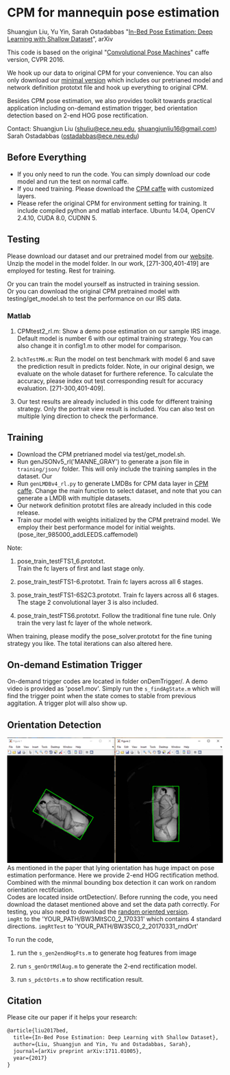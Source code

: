 # CPM for mannequin pose estimation
Shuangjun Liu, Yu Yin, Sarah Ostadabbas 
"[In-Bed Pose Estimation: Deep Learning with Shallow Dataset](https://arxiv.org/abs/1711.01005)", arXiv

This code is based on the original "[Convolutional Pose Machines](http://arxiv.org/abs/1602.00134)" caffe version, CVPR 2016.

We hook up our data to original CPM for your convenience. 
You can also only download our [minimal version](http://www.coe.neu.edu/Research/AClab/pose/CPM_MANNE_min.zip) which includes our pretrianed model and network definition prototxt file and hook up everything to original CPM. 

Besides CPM pose estimation, we also provides toolkit towards practical application including on-demand estimation trigger, bed orientation detection based on 2-end HOG pose rectification.  

Contact: Shuangjun Liu (shuliu@ece.neu.edu, shuangjunliu16@gmail.com)  
Sarah Ostadabbas (ostadabbas@ece.neu.edu)


## Before Everything
- If you only need to run the code. You can simply download our code model and run the test on normal caffe.
- If you need training. Please download the [CPM caffe](https://github.com/shihenw/caffe) with customized layers. 
- Please refer the original CPM for environment setting for training. It include compiled python and matlab interface. 
Ubuntu 14.04, OpenCV 2.4.10, CUDA 8.0, CUDNN 5. 

## Testing
Please download our dataset and  our pretrained model from our [website](http://www.northeastern.edu/ostadabbas/2016/09/01/a-vision-based-system-for-in-bed-posture-tracking/). 
Unzip the model in the model folder.
In our work, [271-300,401-419] are employed for testing. Rest for training. 

Or you can train the model yourself as instructed in training session.  
Or you can download the original CPM pretrained model with testing/get_model.sh to test the performance on our IRS data.  


### Matlab
1. CPMtest2_rl.m: Show a demo pose estimation on our sample IRS image. Default model is number 6 with our optimal training strategy. You can also change it in config1.m to other model for comparison. 

2. `bchTestM6.m`: Run the model on test benchmark with model 6 and save the prediction result in predicts folder. 
Note, in our original design, we evaluate on the whole dataset for furthere reference. To calculate the accuracy, please index out test corresponding result for accuracy evaluation. [271-300,401-409].
3. Our test results are already included in this code for different training strategy. Only the portrait view result is included. You can also test on multiple lying direction to check the performance. 


## Training
- Download the CPM pretrianed model via test/get_model.sh.  
- Run genJSONv5_rl('MANNE_GRAY') to generate a json file in `training/json/` folder. This will only include the training samples in the dataset. Our   
- Run `genLMDBv4_rl.py` to generate LMDBs for CPM data layer in [CPM caffe](https://github.com/shihenw/caffe). Change the main function to select dataset, and note that you can generate a LMDB with multiple datasets.  
- Our network definition prototxt files are already included in this code release.  
- Train our model with weights initialized by the CPM pretraind model. We employ their best performance model for initial weights. (pose_iter_985000_addLEEDS.caffemodel)  


Note:  

1. pose_train_testFTS1_6.prototxt.  
Train the fc layers of first and last stage only.

2. pose_train_testFTS1-6.prototxt.
Train fc layers across all 6 stages.

3. pose_train_testFTS1-6S2C3.prototxt.
Train fc layers across all 6 stages. The stage 2 convolutional layer 3 is also included. 

4. pose_train_testFTS6.prototxt.
Follow the traditional fine tune rule. Only train the very last fc layer of the whole network.

When training, please modify the pose_solver.prototxt for the fine tuning strategy you like. The total iterations can also altered here. 

## On-demand Estimation Trigger 
On-demand trigger codes are located in folder onDemTrigger/. A demo video is provided as 'pose1.mov'. 
Simply run the `s_findAgState.m` which will find the trigger point when the state comes to stable from previous aggitation. A trigger plot will also show up.  

## Orientation Detection 
![rectification](ortDetection/demo_rectification.PNG)
As mentioned in the paper that lying orientation has huge impact on pose estimation performance. Here we provide 2-end HOG rectification method. Combined with the minmal bounding box detection it can work on random orientation rectifciation.  
Codes are located inside ortDetection/.
Before running the code, you need download the dataset mentioned above and set the data path correctly. For testing, you also need to download the [random oriented version](http://www.coe.neu.edu/Research/AClab/pose/BW3SC0_2_20170331_rndOrt.zip).  
`imgRt` to the 'YOUR_PATH/BW3MltSC0_2_170331' which contains 4 standard directions. 
`imgRtTest` to 'YOUR_PATH/BW3SC0_2_20170331_rndOrt' 

To run the code, 

1. run the `s_gen2endHogFts.m`  to generate hog features from image 

2. run `s_genOrtMdlAug.m` to generate the 2-end rectification model.  

3. run `s_pdctOrts.m` to show rectification result. 


## Citation
Please cite our paper if it helps your research:

    @article{liu2017bed,
      title={In-Bed Pose Estimation: Deep Learning with Shallow Dataset},
      author={Liu, Shuangjun and Yin, Yu and Ostadabbas, Sarah},
      journal={arXiv preprint arXiv:1711.01005},
      year={2017}
    }

